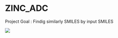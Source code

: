 # ZINC_ADC
Project Goal : Findig similarly SMILES by input SMILES

<img src="G:\ADD2_yong\PPTs\ZINC_ADC.VS_concept.jpg">
